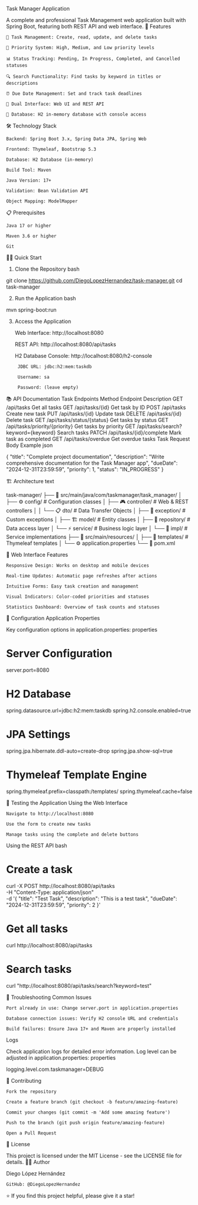Task Manager Application

A complete and professional Task Management web application built with Spring Boot, featuring both REST API and web interface.
🚀 Features

    📝 Task Management: Create, read, update, and delete tasks

    🎯 Priority System: High, Medium, and Low priority levels

    📊 Status Tracking: Pending, In Progress, Completed, and Cancelled statuses

    🔍 Search Functionality: Find tasks by keyword in titles or descriptions

    ⏰ Due Date Management: Set and track task deadlines

    📱 Dual Interface: Web UI and REST API

    💾 Database: H2 in-memory database with console access

🛠️ Technology Stack

    Backend: Spring Boot 3.x, Spring Data JPA, Spring Web

    Frontend: Thymeleaf, Bootstrap 5.3

    Database: H2 Database (in-memory)

    Build Tool: Maven

    Java Version: 17+

    Validation: Bean Validation API

    Object Mapping: ModelMapper

📋 Prerequisites

    Java 17 or higher

    Maven 3.6 or higher

    Git

🏃‍♂️ Quick Start
1. Clone the Repository
bash

git clone https://github.com/DiegoLopezHernandez/task-manager.git
cd task-manager

2. Run the Application
bash

mvn spring-boot:run

3. Access the Application

    Web Interface: http://localhost:8080

    REST API: http://localhost:8080/api/tasks

    H2 Database Console: http://localhost:8080/h2-console

        JDBC URL: jdbc:h2:mem:taskdb

        Username: sa

        Password: (leave empty)

📚 API Documentation
Task Endpoints
Method	Endpoint	Description
GET	/api/tasks	Get all tasks
GET	/api/tasks/{id}	Get task by ID
POST	/api/tasks	Create new task
PUT	/api/tasks/{id}	Update task
DELETE	/api/tasks/{id}	Delete task
GET	/api/tasks/status/{status}	Get tasks by status
GET	/api/tasks/priority/{priority}	Get tasks by priority
GET	/api/tasks/search?keyword={keyword}	Search tasks
PATCH	/api/tasks/{id}/complete	Mark task as completed
GET	/api/tasks/overdue	Get overdue tasks
Task Request Body Example
json

{
  "title": "Complete project documentation",
  "description": "Write comprehensive documentation for the Task Manager app",
  "dueDate": "2024-12-31T23:59:59",
  "priority": 1,
  "status": "IN_PROGRESS"
}

🏗️ Architecture
text

task-manager/
├── 📁 src/main/java/com/taskmanager/task_manager/
│   ├── ⚙️ config/           # Configuration classes
│   ├── 🎮 controller/       # Web & REST controllers
│   │   └── 📋 dto/         # Data Transfer Objects
│   ├── 🚨 exception/       # Custom exceptions
│   ├── 🏗️ model/           # Entity classes
│   ├── 💾 repository/      # Data access layer
│   └── ⚡ service/         # Business logic layer
│       └── 🔧 impl/        # Service implementations
├── 📁 src/main/resources/
│   ├── 🎨 templates/       # Thymeleaf templates
│   └── ⚙️ application.properties
└── 📄 pom.xml

🎨 Web Interface Features

    Responsive Design: Works on desktop and mobile devices

    Real-time Updates: Automatic page refreshes after actions

    Intuitive Forms: Easy task creation and management

    Visual Indicators: Color-coded priorities and statuses

    Statistics Dashboard: Overview of task counts and statuses

🔧 Configuration
Application Properties

Key configuration options in application.properties:
properties

# Server Configuration
server.port=8080

# H2 Database
spring.datasource.url=jdbc:h2:mem:taskdb
spring.h2.console.enabled=true

# JPA Settings
spring.jpa.hibernate.ddl-auto=create-drop
spring.jpa.show-sql=true

# Thymeleaf Template Engine
spring.thymeleaf.prefix=classpath:/templates/
spring.thymeleaf.cache=false

🧪 Testing the Application
Using the Web Interface

    Navigate to http://localhost:8080

    Use the form to create new tasks

    Manage tasks using the complete and delete buttons

Using the REST API
bash

# Create a task
curl -X POST http://localhost:8080/api/tasks \
  -H "Content-Type: application/json" \
  -d '{
    "title": "Test Task",
    "description": "This is a test task",
    "dueDate": "2024-12-31T23:59:59",
    "priority": 2
  }'

# Get all tasks
curl http://localhost:8080/api/tasks

# Search tasks
curl "http://localhost:8080/api/tasks/search?keyword=test"

🐛 Troubleshooting
Common Issues

    Port already in use: Change server.port in application.properties

    Database connection issues: Verify H2 console URL and credentials

    Build failures: Ensure Java 17+ and Maven are properly installed

Logs

Check application logs for detailed error information. Log level can be adjusted in application.properties:
properties

logging.level.com.taskmanager=DEBUG

🤝 Contributing

    Fork the repository

    Create a feature branch (git checkout -b feature/amazing-feature)

    Commit your changes (git commit -m 'Add some amazing feature')

    Push to the branch (git push origin feature/amazing-feature)

    Open a Pull Request

📄 License

This project is licensed under the MIT License - see the LICENSE file for details.
👨‍💻 Author

Diego López Hernández

    GitHub: @DiegoLopezHernandez


⭐ If you find this project helpful, please give it a star!
